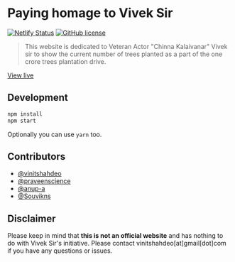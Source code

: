 # Paying homage to Vivek Sir

[![Netlify Status](https://api.netlify.com/api/v1/badges/13d47086-85cd-48d1-972b-b50863fd5819/deploy-status)](https://app.netlify.com/sites/youthful-mcnulty-e16c79/deploys) [![GitHub license](https://img.shields.io/github/license/vinitshahdeo/PayingHomage?logo=github)](https://github.com/vinitshahdeo/PayingHomage/blob/main/LICENSE)

> This website is dedicated to Veteran Actor "Chinna Kalaivanar" Vivek sir to show the current number of trees planted as a part of the one crore trees plantation drive.

[View live](https://youthful-mcnulty-e16c79.netlify.app/) 

## Development

```js
npm install
npm start
```

Optionally you can use `yarn` too. 

## Contributors

- [@vinitshahdeo](https://github.com/vinitshahdeo)
- [@praveenscience](https://github.com/praveenscience)
- [@anup-a](https://github.com/anup-a)
- [@Souvikns](https://github.com/Souvikns)

## Disclaimer

Please keep in mind that **this is not an official website** and has nothing to do with Vivek Sir's initiative. Please contact vinitshahdeo[at]gmail[dot]com if you have any questions or issues.
